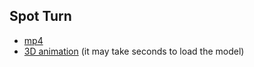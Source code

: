 ## Spot Turn

- [mp4](http://qanb2ovrg.bkt.clouddn.com/turn.mp4)
- [3D animation](http://qanb2ovrg.bkt.clouddn.com/turn.html) (it may take seconds to load the model)